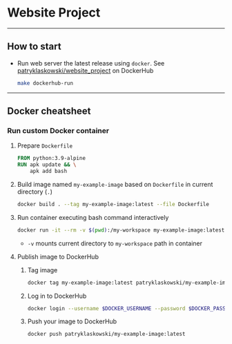 # Website Project

---
## How to start

- Run web server the latest release using `docker`.
  See [patryklaskowski/website_project](https://hub.docker.com/r/patryklaskowski/website_project) on DockerHub
   ```bash
   make dockerhub-run
   ```

---
## Docker cheatsheet

### Run custom Docker container

1. Prepare `Dockerfile`
   ```dockerfile
   FROM python:3.9-alpine
   RUN apk update && \
       apk add bash
   ```

2. Build image named `my-example-image` based on `Dockerfile` in current directory (`.`)
    ```bash
    docker build . --tag my-example-image:latest --file Dockerfile
    ```
   
3. Run container executing bash command interactively
    ```bash
    docker run -it --rm -v $(pwd):/my-workspace my-example-image:latest bash
    ```
   - `-v` mounts current directory to `my-workspace` path in container

4. Publish image to DockerHub
   1. Tag image
      ```bash
      docker tag my-example-image:latest patryklaskowski/my-example-image:latest
      ```
   3. Log in to DockerHub
      ```bash
      docker login --username $DOCKER_USERNAME --password $DOCKER_PASSWORD
      ```
   4. Push your image to DockerHub
      ```bash
      docker push patryklaskowski/my-example-image:latest
      ```
